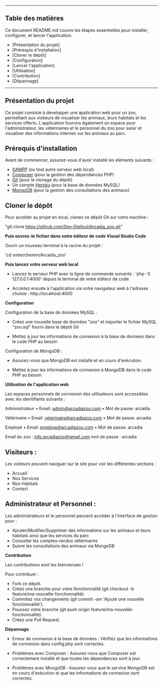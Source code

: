 ___________________________________________________________________________________________


## Table des matières

Ce document README.md couvre les étapes essentielles pour installer, configurer, et lancer l'application. 


- [Présentation du projet]
- [Prérequis d'installation]
- [Cloner le dépôt]
- [Configuration]
- [Lancer l'application]
- [Utilisation]
- [Contribution]
- [Dépannage]


___________________________________________________________________________________________



## Présentation du projet

Ce projet consiste à développer une application web pour un zoo, permettant aux visiteurs de visualiser les animaux, leurs habitats et les services offerts. 
L'application fournira également un espace pour l'administrateur, les vétérinaires et le personnel du zoo pour saisir et visualiser des informations internes sur les animaux au parc.



## Prérequis d'installation

Avant de commencer, assurez-vous d'avoir installé les éléments suivants :

- [XAMPP](https://www.apachefriends.org/index.html) (ou tout autre serveur web local)
- [Composer](https://getcomposer.org/) (pour la gestion des dépendances PHP)
- [Git](https://git-scm.com/) (pour le clonage du dépôt)
- Un compte [Heroku](https://www.heroku.com/) (pour la base de données MySQL)
- [MongoDB](https://www.mongodb.com/) (pour la gestion des consultations des animaux)


## Cloner le dépôt

Pour accéder au projet en local, clonez ce dépôt Git sur votre machine :

"git clone https://github.com/Dev-Djelloul/Arcadia_zoo.git"


**Puis ouvrez-le fichier dans votre éditeur de code Visual Studio Code** 

Ouvrir un nouveau terminal à la racine du projet : 

'cd votre/chemin/Arcadia_zoo'


**Puis lancez votre serveur web local**

- Lancez le serveur PHP avec la ligne de commande suivante : 'php -S 127.0.0.1:4000' depuis le terminal de votre éditeur de code

- Accédez ensuite à l'application via votre navigateur web à l'adresse choisie : http://localhost:4000


**Configuration**

Configuration de la base de données MySQL :

- Créez une nouvelle base de données "zoo" et importer le fichier MySQL "zoo.sql" fourni dans le dépôt Git  

- Mettez à jour les informations de connexion à la base de données dans le code PHP au besoin 

Configuration de MongoDB : 

- Assurez-vous que MongoDB est installé et en cours d'exécution.

- Mettez à jour les informations de connexion à MongoDB dans le code PHP au besoin


**Utilisation de l'application web**

Les espaces personnels de connexion des utilisateurs sont accessibles avec les identifiants suivants : 

Administrateur
• Email: admin@arcadiazoo.com
• Mot de passe: arcadia

Vétérinaire
• Email: veterinaire@arcadiazoo.com
• Mot de passe: arcadia

Employé
• Email: employe@arcadiazoo.com
• Mot de passe: arcadia

Email du zoo : info.arcadiazoo@gmail.com
mot de passe : arcadia


## Visiteurs :

Les visiteurs peuvent naviguer sur le site pour voir les différentes sections :

- Accueil
- Nos Services
- Nos Habitats
- Contact

## Administrateur et Personnel :

Les administrateurs et le personnel peuvent accéder à l'interface de gestion pour :

- Ajouter/Modifier/Supprimer des informations sur les animaux et leurs habitats ainsi que les services du parc
- Consulter les comptes-rendus vétérinaires
- Suivre les consultations des animaux via MongoDB
 


**Contribution**

Les contributions sont les bienvenues !

Pour contribuer :

- Fork ce dépôt.
- Créez une branche pour votre fonctionnalité (git checkout -b feature/ma-nouvelle-fonctionnalité).
- Commitez vos changements (git commit -am 'Ajoute une nouvelle fonctionnalité').
- Poussez votre branche (git push origin feature/ma-nouvelle-fonctionnalité).
- Créez une Pull Request.


**Dépannage**

- Erreur de connexion à la base de données : Vérifiez que les informations de connexion dans config.php sont correctes.

- Problèmes avec Composer : Assurez-vous que Composer est correctement installé et que toutes les dépendances sont à jour.

- Problèmes avec MongoDB : Assurez-vous que le service MongoDB est en cours d'exécution et que les informations de connexion sont correctes.





